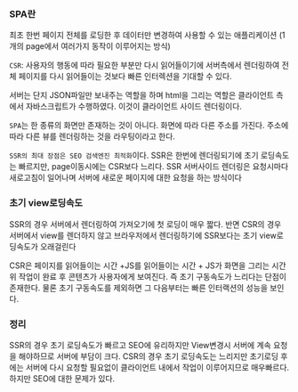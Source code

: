 ### SPA란

최초 한번 페이지 전체를 로딩한 후 데이터만 변경하여 사용할 수 있는
애플리케이션 (1개의 page에서 여러가지 동작이 이루어지는 방식)

`CSR`: 사용자의 행동에 따라 필요한 부분만 다시 읽어들이기에 서버측에서
렌더링하여 전체 페이지를 다시 읽어들이는 것보다 빠른 인터렉션을 기대할 수
있다.

서버는 단지 JSON파일만 보내주는 역할을 하며 html을 그리는 역할은 클라이언트 측에서 자바스크립트가 수행하였다. 이것이 클라이언트 사이드 렌더링이다.

`SPA`는 한 종류의 화면만 존재하는 것이 아니다. 화면에 따라 다른 주소를 가진다.
주소에 따라 다른 뷰를 렌더링하는 것을 라우팅이라고 한다.

`SSR의 최대 장점은 SEO 검색엔진 최적화`이다. SSR은 한번에 렌더링되기에 초기
로딩속도는 빠르지만, page이동시에는 CSR보다 느리다.
SSR 서버사이드 렌더링은 요청시마다 새로고침이 일어나며 서버에 새로운 페이지에 대한 요청을 하는 방식이다

### 초기 view로딩속도

SSR의 경우 서버에서 렌더링하여 가져오기에 첫 로딩이 매우 짧다. 반면 CSR의 경우 서버에서 view를 렌더하지 않고 브라우저에서 렌더링하기에 SSR보다는 초기 view로딩속도가 오래걸린다

CSR은 페이지를 읽어들이는 시간 +JS를 읽어들이는 시간 + JS가 화면을 그리는 시간 위 작업이 완료 후 콘텐츠가 사용자에게 보여진다. 즉 초기 구동속도가 느리다는 단점이 존재한다. 물론 초기 구동속도를 제외하면 그 다음부터는 빠른 인터랙션의 성능을 보인다.

### 정리

SSR의 경우 초기 로딩속도가 빠르고 SEO에 유리하지만 View변경시 서버에 계속 요청을 해야하므로 서버에 부담이 크다.
CSR의 경우 초기 로딩속도는 느리지만 초기로딩 후에는 서버에 다시 요청할 필요없이 클라이언트 내에서 작업이 이루어지므로 매우빠르다. 하지만 SEO에 대한 문제가 있다.
